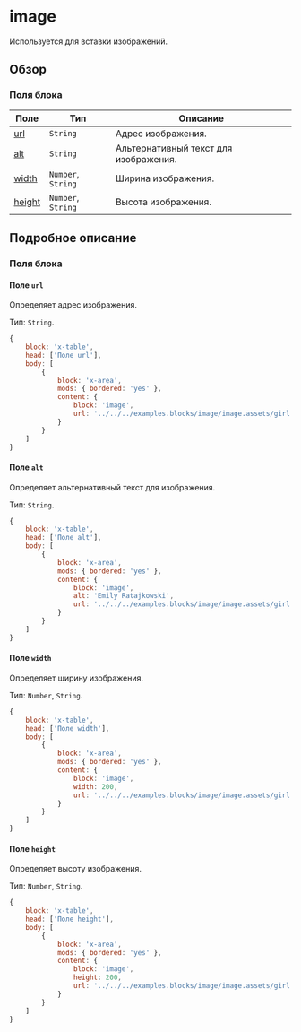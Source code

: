 # image

Используется для вставки изображений.

## Обзор

### Поля блока

| Поле | Тип | Описание |
| ---- | --- | -------- |
| [url](#field-url) | `String` | Адрес изображения. |
| [alt](#field-alt) | `String` | Альтернативный текст для изображения. |
| [width](#field-width) | `Number`, `String` | Ширина изображения. |
| [height](#field-height) | `Number`, `String` | Высота изображения. |

## Подробное описание

### Поля блока

<a name="field-url"></a>

#### Поле `url`

Определяет адрес изображения.

Тип: `String`.

```js
{
    block: 'x-table',
    head: ['Поле url'],
    body: [
        {
            block: 'x-area',
            mods: { bordered: 'yes' },
            content: {
                block: 'image',
                url: '../../../examples.blocks/image/image.assets/girl.png'
            }
        }
    ]
}
```

<a name="field-alt"></a>

#### Поле `alt`

Определяет альтернативный текст для изображения.

Тип: `String`.

```js
{
    block: 'x-table',
    head: ['Поле alt'],
    body: [
        {
            block: 'x-area',
            mods: { bordered: 'yes' },
            content: {
                block: 'image',
                alt: 'Emily Ratajkowski',
                url: '../../../examples.blocks/image/image.assets/girl.png'
            }
        }
    ]
}
```

<a name="field-width"></a>

#### Поле `width`

Определяет ширину изображения.

Тип: `Number`, `String`.

```js
{
    block: 'x-table',
    head: ['Поле width'],
    body: [
        {
            block: 'x-area',
            mods: { bordered: 'yes' },
            content: {
                block: 'image',
                width: 200,
                url: '../../../examples.blocks/image/image.assets/girl.png'
            }
        }
    ]
}
```

<a name="field-height"></a>

#### Поле `height`

Определяет высоту изображения.

Тип: `Number`, `String`.

```js
{
    block: 'x-table',
    head: ['Поле height'],
    body: [
        {
            block: 'x-area',
            mods: { bordered: 'yes' },
            content: {
                block: 'image',
                height: 200,
                url: '../../../examples.blocks/image/image.assets/girl.png'
            }
        }
    ]
}
```
